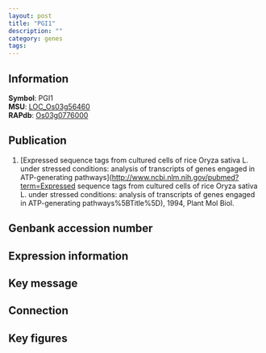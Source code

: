 ```yaml
---
layout: post
title: "PGI1"
description: ""
category: genes
tags: 
---
```


## Information
__Symbol__: PGI1  
__MSU__: [LOC_Os03g56460](http://rice.plantbiology.msu.edu/cgi-bin/ORF_infopage.cgi?orf=LOC_Os03g56460)  
__RAPdb__: [Os03g0776000](http://rapdb.dna.affrc.go.jp/viewer/gbrowse_details/irgsp1?name=Os03g0776000)  

## Publication
1. [Expressed sequence tags from cultured cells of rice Oryza sativa L. under stressed conditions: analysis of transcripts of genes engaged in ATP-generating pathways](http://www.ncbi.nlm.nih.gov/pubmed?term=Expressed sequence tags from cultured cells of rice Oryza sativa L. under stressed conditions: analysis of transcripts of genes engaged in ATP-generating pathways%5BTitle%5D), 1994, Plant Mol Biol.

## Genbank accession number

## Expression information

## Key message

## Connection

## Key figures


